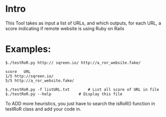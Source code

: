 # Intro
This Tool takes as input a list of URLs, and which outputs, for each URL, a score indicating if remote website is using Ruby on Rails

# Examples:

	$./testRoR.py http:// sqreen.io/ http://a_ror_website.fake/
	
	score	URL
	1/5	http://sqreen.io/
	5/5	http://a_ror_website.fake/

	$./testRoR.py -f listURL.txt		# List all score of URL in file
	$./testRoR.py --help			# Display this file
	
To ADD more heuristics, you just have to search the isRoR() function in testRoR class and add your code in. 
